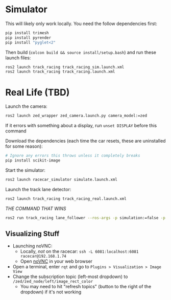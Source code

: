 # Simulator
This will likely only work locally. You need the follow dependencies first:
```bash
pip install trimesh
pip install pyrender
pip install "pyglet<2"
```
Then build (`colcon build && source install/setup.bash`) and run these launch files:
```bash
ros2 launch track_racing track_racing_sim.launch.xml
ros2 launch track_racing track_racing.launch.xml
```

# Real Life (TBD)
Launch the camera:
```bash
ros2 launch zed_wrapper zed_camera.launch.py camera_model:=zed
```
If it errors with something about a display, run `unset DISPLAY` before this command

Download the dependencies (each time the car resets, these are uninstalled for some reason):
```bash
# Ignore any errors this throws unless it completely breaks
pip install scikit-image
```

Start the simulator:
```bash
ros2 launch racecar_simulator simulate.launch.xml
```

Launch the track lane detector:
```bash
ros2 launch track_racing track_racing_real.launch.xml
```
*THE COMMAND THAT WINS*
```bash
ros2 run track_racing lane_follower --ros-args -p simulation:=false -p b_pid:="(-0.15, 0, 0)" -p m_pid:="(-0.15, 0, -0.075)" -p max_steer:=5.0 -p velocity:=4.0
```

## Visualizing Stuff
- Launching noVNC:
    - Locally, *not* on the racecar: `ssh -L 6081:localhost:6081 racecar@192.168.1.74`
    - Open [noVNC](http://localhost:6081/vnc.html?resize=remote) in your web browser
- Open a terminal, enter `rqt` and go to `Plugins > Visualization > Image View`
- Change the subscription topic (left-most dropdown) to `/zed/zed_node/left/image_rect_color`
    - You may need to hit "refresh topics" (button to the right of the dropdown) if it's not working